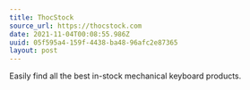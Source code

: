 ```yaml
---
title: ThocStock
source_url: https://thocstock.com
date: 2021-11-04T00:08:55.986Z
uuid: 05f595a4-159f-4438-ba48-96afc2e87365
layout: post
---
```


Easily find all the best in-stock mechanical keyboard products.
